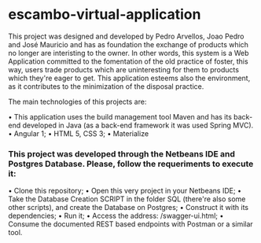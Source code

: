 # escambo-virtual-application

This project was designed and developed by Pedro Arvellos, Joao Pedro and José Mauricio and has as foundation the exchange of products which no longer are interisting to the owner. In other words, this system is a Web Application committed to the fomentation of the old practice of foster, this way, users trade products which are uninteresting for them to products which they're eager to get. This application esteems also the environment, as it contributes to the minimization of the disposal practice.  

The main technologies of this projects are: 

• This application uses the build management tool Maven and has its back-end developed in Java (as a back-end framework it was used Spring MVC).
• Angular 1; 
• HTML 5, CSS 3;
• Materialize

### This project was developed through the Netbeans IDE and Postgres Database. Please, follow the requeriments to execute it:

• Clone this repository;
• Open this very project in your Netbeans IDE;
• Take the Database Creation SCRIPT in the folder SQL (there're also some other scripts), and create the Database on Postgres;
• Construct it with its dependencies;
• Run it;
• Access the address: <context>/swagger-ui.html;
• Consume the documented REST based endpoints with Postman or a similar tool. 
